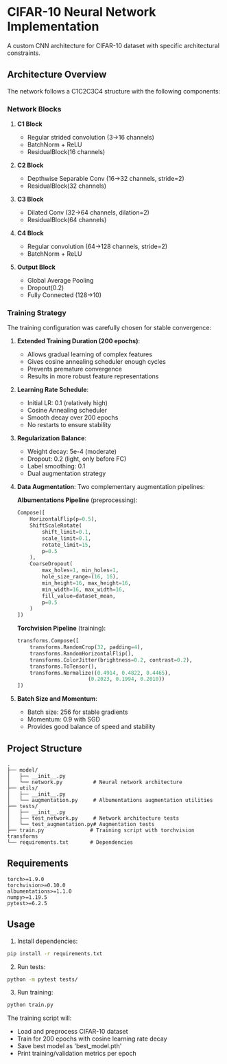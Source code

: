 # CIFAR-10 Neural Network Implementation

A custom CNN architecture for CIFAR-10 dataset with specific architectural constraints.

## Architecture Overview

The network follows a C1C2C3C4 structure with the following components:

### Network Blocks
1. **C1 Block**
   - Regular strided convolution (3→16 channels)
   - BatchNorm + ReLU
   - ResidualBlock(16 channels)

2. **C2 Block**
   - Depthwise Separable Conv (16→32 channels, stride=2)
   - ResidualBlock(32 channels)

3. **C3 Block**
   - Dilated Conv (32→64 channels, dilation=2)
   - ResidualBlock(64 channels)

4. **C4 Block**
   - Regular convolution (64→128 channels, stride=2)
   - BatchNorm + ReLU

5. **Output Block**
   - Global Average Pooling
   - Dropout(0.2)
   - Fully Connected (128→10)

### Training Strategy

The training configuration was carefully chosen for stable convergence:

1. **Extended Training Duration (200 epochs)**:
   - Allows gradual learning of complex features
   - Gives cosine annealing scheduler enough cycles
   - Prevents premature convergence
   - Results in more robust feature representations

2. **Learning Rate Schedule**:
   - Initial LR: 0.1 (relatively high)
   - Cosine Annealing scheduler
   - Smooth decay over 200 epochs
   - No restarts to ensure stability

3. **Regularization Balance**:
   - Weight decay: 5e-4 (moderate)
   - Dropout: 0.2 (light, only before FC)
   - Label smoothing: 0.1
   - Dual augmentation strategy

4. **Data Augmentation**:
   Two complementary augmentation pipelines:
   
   **Albumentations Pipeline** (preprocessing):
   ```python
   Compose([
       HorizontalFlip(p=0.5),
       ShiftScaleRotate(
           shift_limit=0.1,
           scale_limit=0.1,
           rotate_limit=15,
           p=0.5
       ),
       CoarseDropout(
           max_holes=1, min_holes=1,
           hole_size_range=(16, 16),
           min_height=16, max_height=16,
           min_width=16, max_width=16,
           fill_value=dataset_mean,
           p=0.5
       )
   ])
   ```

   **Torchvision Pipeline** (training):
   ```python
   transforms.Compose([
       transforms.RandomCrop(32, padding=4),
       transforms.RandomHorizontalFlip(),
       transforms.ColorJitter(brightness=0.2, contrast=0.2),
       transforms.ToTensor(),
       transforms.Normalize((0.4914, 0.4822, 0.4465), 
                          (0.2023, 0.1994, 0.2010))
   ])
   ```

5. **Batch Size and Momentum**:
   - Batch size: 256 for stable gradients
   - Momentum: 0.9 with SGD
   - Provides good balance of speed and stability

## Project Structure
```
.
├── model/
│   ├── __init__.py
│   └── network.py          # Neural network architecture
├── utils/
│   ├── __init__.py
│   └── augmentation.py     # Albumentations augmentation utilities
├── tests/
│   ├── __init__.py
│   ├── test_network.py     # Network architecture tests
│   └── test_augmentation.py# Augmentation tests
├── train.py               # Training script with torchvision transforms
└── requirements.txt       # Dependencies
```

## Requirements
```
torch>=1.9.0
torchvision>=0.10.0
albumentations>=1.1.0
numpy>=1.19.5
pytest>=6.2.5
```

## Usage

1. Install dependencies:
```bash
pip install -r requirements.txt
```

2. Run tests:
```bash
python -m pytest tests/
```

3. Run training:
```bash
python train.py
```

The training script will:
- Load and preprocess CIFAR-10 dataset
- Train for 200 epochs with cosine learning rate decay
- Save best model as 'best_model.pth'
- Print training/validation metrics per epoch